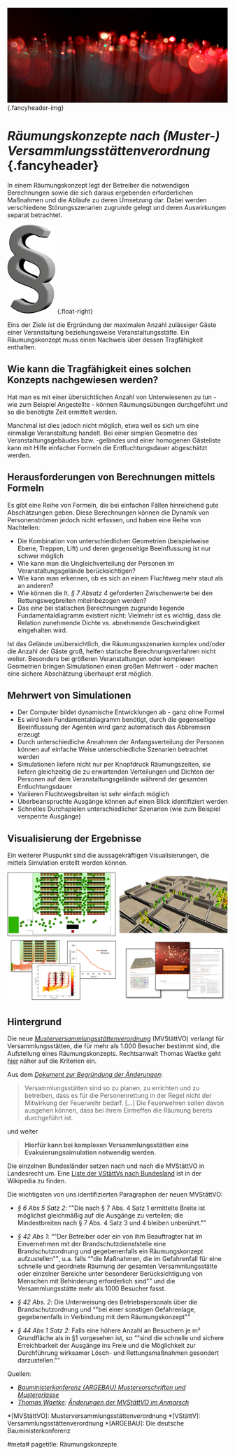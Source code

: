 ![](/img/accurate-bild-start.jpg) {.fancyheader-img}
# *Räumungskonzepte nach (Muster-)&#8203;Versammlungs&shy;stätten&shy;verordnung* {.fancyheader}


In einem Räumungskonzept legt der Betreiber die notwendigen Berechnungen sowie die sich daraus ergebenden erforderlichen Maßnahmen und die Abläufe zu deren Umsetzung dar.
Dabei werden verschiedene Störungsszenarien zugrunde gelegt und deren Auswirkungen separat betrachtet.

![Deko Paragraph-Zeichen](img/paragraph.png) {.float-right}

Eins der Ziele ist die Ergründung der maximalen Anzahl zulässiger Gäste einer Veranstaltung beziehungsweise Veranstaltungsstätte.
Ein Räumungskonzept muss einen Nachweis über dessen Tragfähigkeit enthalten.

## Wie kann die Tragfähigkeit eines solchen Konzepts nachgewiesen werden?

Hat man es mit einer übersichtlichen Anzahl von Unterwiesenen zu tun - wie zum Beispiel Angestellte - können Räumungsübungen durchgeführt und so die benötigte Zeit ermittelt werden.

Manchmal ist dies jedoch nicht möglich, etwa weil es sich um eine einmalige Veranstaltung handelt.
Bei einer simplen Geometrie des Veranstaltungsgebäudes bzw. -geländes und einer homogenen Gästeliste kann mit Hilfe einfacher Formeln die Entfluchtungsdauer abgeschätzt werden.


## Herausforderungen von Berechnungen mittels Formeln

Es gibt eine Reihe von Formeln, die bei einfachen Fällen hinreichend gute Abschätzungen geben.
Diese Berechnungen können die Dynamik von Personenströmen jedoch nicht erfassen, und haben eine Reihe von Nachteilen:

- Die Kombination von unterschiedlichen Geometrien (beispielweise Ebene, Treppen, Lift) und deren gegenseitige Beeinflussung ist nur schwer möglich
- Wie kann man die Ungleichverteilung der Personen im Veranstaltungsgelände berücksichtigen?
- Wie kann man erkennen, ob es sich an einem Fluchtweg mehr staut als an anderen?
- Wie können die lt. <cite href="MVStaettVO">§ 7 Absatz 4</cite> geforderten Zwischenwerte bei den Rettungswegbreiten miteinbezogen werden?
- Das *eine* bei statischen Berechnungen zugrunde liegende Fundamentaldiagramm existiert nicht: Vielmehr ist es wichtig, dass die Relation zunehmende Dichte vs. abnehmende Geschwindigkeit eingehalten wird.


Ist das Gelände unübersichtlich, die Räumungsszenarien komplex und/oder die Anzahl der Gäste groß, helfen statische Berechnungsverfahren nicht weiter.
Besonders bei größeren Veranstaltungen oder komplexen Geometrien bringen Simulationen einen großen Mehrwert - oder machen eine sichere Abschätzung überhaupt erst möglich.

## Mehrwert von Simulationen

- Der Computer bildet dynamische Entwicklungen ab - ganz ohne Formel
- Es wird kein Fundamentaldiagramm benötigt, durch die gegenseitige Beeinflussung der Agenten wird ganz automatisch das Abbremsen erzeugt
- Durch unterschiedliche Annahmen der Anfangsverteilung der Personen können auf einfache Weise unterschiedliche Szenarien betrachtet werden
- Simulationen liefern nicht nur per Knopfdruck Räumungszeiten, sie liefern gleichzeitig die zu erwartenden Verteilungen und Dichten der Personen auf dem Veranstaltungsgelände während der gesamten Entluchtungsdauer
- Variieren Fluchtwegsbreiten ist sehr einfach möglich
- Überbeanspruchte Ausgänge können auf einen Blick identifiziert werden
- Schnelles Durchspielen unterschiedlicher Szenarien (wie zum Beispiel versperrte Ausgänge)


## Visualisierung der Ergebnisse

Ein weiterer Pluspunkt sind die aussagekräftigen Visualisierungen, die mittels Simulation erstellt werden können.

![Beispielvisualisierungen](img/raeumungskonzepte/combined.jpg "Beispielvisualisierungen")

## Hintergrund

Die neue <cite id="MVStaettVO">[Musterversammlungsstättenverordnung](http://www.bauministerkonferenz.de/IndexSearch.aspx?method=get&File=b8a84yy3y8b984808abb4yb8y9ya8ayyb9y884b94ya2a0a149aaa0a2ay49aaa0a3484b80b8y00tlswan1sun2g2ixhrm4yngi)</cite> (MVStättVO) verlangt für Versammlungsstätten, die für mehr als 1.000 Besucher bestimmt sind, die Aufstellung eines Räumungskonzepts.
Rechtsanwalt Thomas Waetke geht [hier](http://www.eventfaq.de/24614-wann-ist-ein-raeumungskonzept-erforderlich-und-was-muss-darin-enthalten-sein-teil-1/) näher auf die Kriterien ein.

Aus dem <cite>[Dokument zur Begründung der Änderungen](http://www.bauministerkonferenz.de/IndexSearch.aspx?method=get&File=b8a84yy3y8b984808abb4yb8y9ya8ayyb9y884b94ya2a0a149aaa4a0494b80b8y00tlswan1sun2g2ixhrm4yngi)</cite>:

> Versammlungsstätten sind so zu planen, zu errichten und zu betreiben, dass es für die Personenrettung in der Regel nicht der Mitwirkung der Feuerwehr bedarf.
> [...]
> Die Feuerwehren sollen davon ausgehen können, dass bei ihrem Eintreffen die Räumung bereits durchgeführt ist.

und weiter

> **Hierfür kann bei komplexen Versammlungsstätten eine Evakuierungssimulation notwendig werden.**

Die einzelnen Bundesländer setzen nach und nach die MVStättVO in Landesrecht um.
Eine [Liste der <abbr title="Versammlungsstättenverordnung">VStättV</abbr>s nach Bundesland](http://de.wikipedia.org/wiki/Versammlungsst%C3%A4ttenverordnung#Weblinks) ist in der Wikipedia zu finden.

Die wichtigsten von uns identifizierten Paragraphen der neuen MVStättVO:

- <cite href="#MVStaettVO">§ 6 Abs 5 Satz 2</cite>: <q>"Die nach § 7 Abs. 4 Satz 1 ermittelte Breite ist möglichst gleichmäßig auf die Ausgänge zu verteilen; die Mindestbreiten nach § 7 Abs. 4 Satz 3 und 4 bleiben unberührt."</q>

- <cite href="#MVStaettVO">§ 42 Abs 1</cite>: <q>"Der Betreiber oder ein von ihm Beauftragter hat im Einvernehmen mit der Brandschutzdienststelle eine Brandschutzordnung und gegebenenfalls ein Räumungskonzept aufzustellen"</q>, u.a. falls <q>"die Maßnahmen, die im Gefahrenfall für eine schnelle und geordnete Räumung der gesamten Versammlungsstätte oder einzelner Bereiche unter besonderer Berücksichtigung von Menschen mit Behinderung erforderlich sind"</q> und die Versammlungsstätte mehr als 1000 Besucher fasst.

- <cite href="#MVStaettVO">§ 42 Abs. 2</cite>: Die Unterweisung des Betriebspersonals über die Brandschutzordnung und <q>"bei einer sonstigen Gefahrenlage, gegebenenfalls in Verbindung mit dem Räumungskonzept"</q>

- <cite href="#MVStaettVO">§ 44 Abs 1 Satz 2</cite>: Falls eine höhere Anzahl an Besuchern je m² Grundfläche als in §1 vorgesehen ist, so <q>"sind die schnelle und sichere Erreichbarkeit der Ausgänge ins Freie und die Möglichkeit zur Durchführung wirksamer Lösch- und Rettungsmaßnahmen gesondert darzustellen."</q>


Quellen:

- <cite>[Bauministerkonferenz (ARGEBAU) Mustervorschriften und Mustererlasse](http://www.bauministerkonferenz.de/verzeichnis.aspx?id=991&o=759O986O991)</cite>
- <cite>[Thomas Waetke](http://schutt-waetke.de/fachanwalt-urheberrecht-medienrecht-thomas-waetke/): [Änderungen der MVStättVO im Anmarsch](http://www.eventfaq.de/10714-aenderungen-der-mvstaettvo-im-anmarsch/)</cite>

<!-- Abkürzungen: -->

*[MVStättVO]: Musterversammlungsstättenverordnung
*[VStättV]: Versammlungsstättenverordnung
*[ARGEBAU]: Die deutsche Bauministerkonferenz

#meta#
pagetitle: Räumungskonzepte
